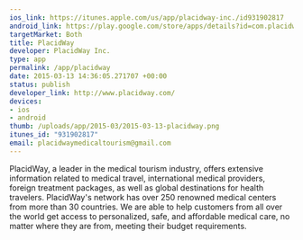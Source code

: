 ```yaml
--- 
ios_link: https://itunes.apple.com/us/app/placidway-inc./id931902817
android_link: https://play.google.com/store/apps/details?id=com.placidway.inc
targetMarket: Both
title: PlacidWay
developer: PlacidWay Inc.
type: app
permalink: /app/placidway
date: 2015-03-13 14:36:05.271707 +00:00
status: publish
developer_link: http://www.placidway.com/
devices: 
- ios
- android
thumb: /uploads/app/2015-03/2015-03-13-placidway.png
itunes_id: "931902817"
email: placidwaymedicaltourism@gmail.com
---
```


PlacidWay, a leader in the medical tourism industry, offers extensive information related to medical travel, international medical providers, foreign treatment packages, as well as global destinations for health travelers. PlacidWay's network has over 250 renowned medical centers from more than 30 countries. We are able to help customers from all over the world get access to personalized, safe, and affordable medical care, no matter where they are from, meeting their budget requirements.
